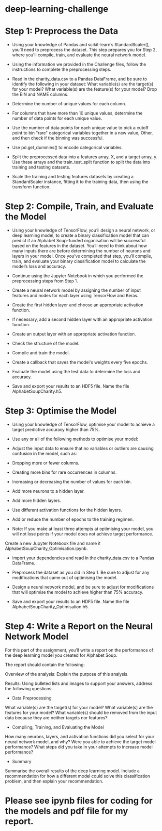# deep-learning-challenge

# Step 1: Preprocess the Data
- Using your knowledge of Pandas and scikit-learn’s StandardScaler(), you’ll need to preprocess the dataset. This step prepares you for Step 2, where you'll compile, train, and evaluate the neural network model.

- Using the information we provided in the Challenge files, follow the instructions to complete the preprocessing steps.

- Read in the charity_data.csv to a Pandas DataFrame, and be sure to identify the following in your dataset:
    What variable(s) are the target(s) for your model?
    What variable(s) are the feature(s) for your model?
    Drop the EIN and NAME columns.

- Determine the number of unique values for each column.

- For columns that have more than 10 unique values, determine the number of data points for each unique value.

- Use the number of data points for each unique value to pick a cutoff point to bin "rare" categorical variables together in a new value, Other, and then check if the binning was successful.

- Use pd.get_dummies() to encode categorical variables.

- Split the preprocessed data into a features array, X, and a target array, y. Use these arrays and the train_test_split function to split the data into training and testing datasets.

- Scale the training and testing features datasets by creating a StandardScaler instance, fitting it to the training data, then using the transform function.

# Step 2: Compile, Train, and Evaluate the Model
- Using your knowledge of TensorFlow, you’ll design a neural network, or deep learning model, to create a binary classification model that can predict if an Alphabet Soup-funded organisation will be successful based on the features in the dataset. You’ll need to think about how many inputs there are before determining the number of neurons and layers in your model. Once you’ve completed that step, you’ll compile, train, and evaluate your binary classification model to calculate the model’s loss and accuracy.

- Continue using the Jupyter Notebook in which you performed the preprocessing steps from Step 1.

- Create a neural network model by assigning the number of input features and nodes for each layer using TensorFlow and Keras.

- Create the first hidden layer and choose an appropriate activation function.

- If necessary, add a second hidden layer with an appropriate activation function.

- Create an output layer with an appropriate activation function.

- Check the structure of the model.

- Compile and train the model.

- Create a callback that saves the model's weights every five epochs.

- Evaluate the model using the test data to determine the loss and accuracy.

- Save and export your results to an HDF5 file. Name the file AlphabetSoupCharity.h5.

# Step 3: Optimise the Model
- Using your knowledge of TensorFlow, optimise your model to achieve a target predictive accuracy higher than 75%.

- Use any or all of the following methods to optimise your model:

- Adjust the input data to ensure that no variables or outliers are causing confusion in the model, such as:
- Dropping more or fewer columns.
- Creating more bins for rare occurrences in columns.
- Increasing or decreasing the number of values for each bin.
- Add more neurons to a hidden layer.
- Add more hidden layers.
- Use different activation functions for the hidden layers.
- Add or reduce the number of epochs to the training regimen.
- Note: If you make at least three attempts at optimising your model, you will not lose points if your model does not achieve target performance.

Create a new Jupyter Notebook file and name it AlphabetSoupCharity_Optimisation.ipynb.

- Import your dependencies and read in the charity_data.csv to a Pandas DataFrame.

- Preprocess the dataset as you did in Step 1. Be sure to adjust for any modifications that came out of optimising the model.

- Design a neural network model, and be sure to adjust for modifications that will optimise the model to achieve higher than 75% accuracy.

- Save and export your results to an HDF5 file. Name the file AlphabetSoupCharity_Optimisation.h5.

# Step 4: Write a Report on the Neural Network Model
For this part of the assignment, you’ll write a report on the performance of the deep learning model you created for Alphabet Soup.

The report should contain the following:

Overview of the analysis: Explain the purpose of this analysis.

Results: Using bulleted lists and images to support your answers, address the following questions:

- Data Preprocessing

What variable(s) are the target(s) for your model?
What variable(s) are the features for your model?
What variable(s) should be removed from the input data because they are neither targets nor features?

- Compiling, Training, and Evaluating the Model

How many neurons, layers, and activation functions did you select for your neural network model, and why?
Were you able to achieve the target model performance?
What steps did you take in your attempts to increase model performance?

- Summary

Summarise the overall results of the deep learning model. Include a recommendation for how a different model could solve this classification problem, and then explain your recommendation.

# Please see ipynb files for coding for the models and pdf file for my report.
